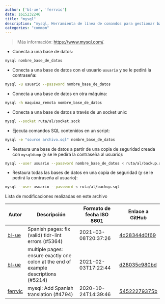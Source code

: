```yaml
---
author: ['bl-ue', 'ferrvic']
date: 1615232246
title: "mysql"
description: "mysql, Herramienta de línea de comandos para gestionar bases de datos MySQL."
categories: "common"
---
```

> Más información: <https://www.mysql.com/>.

- Conecta a una base de datos:

```bash
mysql nombre_base_de_datos
```

- Conecta a una base de datos con el usuario `usuario` y se le pedirá la contraseña:

```bash
mysql -u usuario --password nombre_base_de_datos
```

- Conecta a una base de datos en otra máquina:

```bash
mysql -h maquina_remota nombre_base_de_datos
```

- Conecta a una base de datos a través de un socket unix:

```bash
mysql --socket ruta/al/socket.sock
```

- Ejecuta comandos SQL contenidos en un script:

```bash
mysql -e "source archivo.sql" nombre_base_de_datos
```

- Restaura una base de datos a partir de una copia de seguridad creada con `mysqldump` (y se le pedirá la contraseña al usuario):

```bash
mysql --user usuario --password nombre_base_de_datos < ruta/al/backup.sql
```

- Restaura todas las bases de datos en una copia de seguridad (y se le pedirá la contraseña al usuario):

```bash
mysql --user usuario --password < ruta/al/backup.sql
```
Lista de modificaciones realizadas en este archivo


Autor | Descripción | Formato de fecha ISO 8601 | Enlace a GitHub
------|-----|-----|-----
[bl-ue](mailto:54780737+bl-ue@users.noreply.github.com) | Spanish pages: fix (valid) tldr-lint errors (#5364) | 2021-03-08T20:37:26 | [4d28344d0f69](https://github.com/tldr-pages/tldr/commit/4d28344d0f69eca05bef1c0b26c2839240dd4e1f)
[bl-ue](mailto:54780737+bl-ue@users.noreply.github.com) | multiple pages: ensure exactly one colon at the end of example descriptions (#5214) | 2021-02-03T17:22:44 | [d28035c980bd](https://github.com/tldr-pages/tldr/commit/d28035c980bde01b9168e76442fe564dc82ae5b7)
[ferrvic](mailto:73243127+ferrvic@users.noreply.github.com) | mysql: Add Spanish translation (#4794) | 2020-10-24T14:39:46 | [54522279375b](https://github.com/tldr-pages/tldr/commit/54522279375bba921698b93589b87ced18943390)


